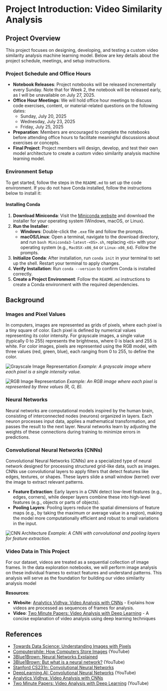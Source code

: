 

# Project Introduction: Video Similarity Analysis

## Project Overview
This project focuses on designing, developing, and testing a custom video similarity analysis machine learning model. Below are key details about the project schedule, meetings, and setup instructions.

### Project Schedule and Office Hours
- **Notebook Releases**: Project notebooks will be released incrementally every Sunday. Note that for Week 2, the notebook will be released early, as I will be unavailable on July 27, 2025.
- **Office Hour Meetings**: We will hold office hour meetings to discuss code exercises, content, or material-related questions on the following dates:
  - Sunday, July 20, 2025
  - Wednesday, July 23, 2025
  - Friday, July 25, 2025
- **Preparation**: Members are encouraged to complete the notebooks before attending office hours to facilitate meaningful discussions about exercises or concepts.
- **Final Project**: Project members will design, develop, and test their own model architecture to create a custom video similarity analysis machine learning model.

### Environment Setup
To get started, follow the steps in the `README.md` to set up the code environment. If you do not have Conda installed, follow the instructions below to install it:

#### Installing Conda
1. **Download Miniconda**: Visit the [Miniconda website](https://docs.conda.io/en/latest/miniconda.html) and download the installer for your operating system (Windows, macOS, or Linux).
2. **Run the Installer**:
   - **Windows**: Double-click the `.exe` file and follow the prompts.
   - **macOS/Linux**: Open a terminal, navigate to the download directory, and run `bash Miniconda3-latest-<OS>.sh`, replacing `<OS>` with your operating system (e.g., `MacOSX-x86_64` or `Linux-x86_64`). Follow the prompts.
3. **Initialize Conda**: After installation, run `conda init` in your terminal to set up the shell. Restart your terminal to apply changes.
4. **Verify Installation**: Run `conda --version` to confirm Conda is installed correctly.
5. **Create a Project Environment**: Follow the `README.md` instructions to create a Conda environment with the required dependencies.

## Background

### Images and Pixel Values
In computers, images are represented as grids of pixels, where each pixel is a tiny square of color. Each pixel is defined by numerical values representing its color intensity. For grayscale images, a single value (typically 0 to 255) represents the brightness, where 0 is black and 255 is white. For color images, pixels are represented using the RGB model, with three values (red, green, blue), each ranging from 0 to 255, to define the color.

![Grayscale Image Representation](https://www.researchgate.net/publication/333202093/figure/fig1/AS:760280803975169@1558276477576/A-grayscale-image-as-matrix-of-numbers-111-Convolution-Operator-The-reason-for.jpg)
*Example: A grayscale image where each pixel is a single intensity value.*

![RGB Image Representation](https://miro.medium.com/v2/resize:fit:1400/1*8k6Yk6MhED2SxF2zLctG7g.png)
*Example: An RGB image where each pixel is represented by three values (R, G, B).*

### Neural Networks
Neural networks are computational models inspired by the human brain, consisting of interconnected nodes (neurons) organized in layers. Each neuron processes input data, applies a mathematical transformation, and passes the result to the next layer. Neural networks learn by adjusting the weights of these connections during training to minimize errors in predictions.

### Convolutional Neural Networks (CNNs)
Convolutional Neural Networks (CNNs) are a specialized type of neural network designed for processing structured grid-like data, such as images. CNNs use convolutional layers to apply filters that detect features like edges, textures, or shapes. These layers slide a small window (kernel) over the image to extract relevant patterns.

- **Feature Extraction**: Early layers in a CNN detect low-level features (e.g., edges, corners), while deeper layers combine these into high-level features (e.g., objects or parts of objects).
- **Pooling Layers**: Pooling layers reduce the spatial dimensions of feature maps (e.g., by taking the maximum or average value in a region), making the model more computationally efficient and robust to small variations in the input.

![CNN Architecture](https://via.placeholder.com/150?text=CNN+Architecture)
*Example: A CNN with convolutional and pooling layers for feature extraction.*

### Video Data in This Project
For our dataset, videos are treated as a sequential collection of image frames. In the data exploration notebooks, we will perform image analysis on these individual frames to extract features and understand patterns. This analysis will serve as the foundation for building our video similarity analysis model

**Resources**:
- **Website**: [Analytics Vidhya: Video Analysis with CNNs](https://www.analyticsvidhya.com/blog/2021/09/a-comprehensive-guide-to-video-analysis-using-deep-learning/) - Explains how videos are processed as sequences of frames for analysis.
- **Video**: [Two Minute Papers: Video Analysis with Deep Learning](https://www.youtube.com/watch?v=6PeynI8f0Ew) - A concise explanation of video analysis using deep learning techniques

## References
- [Towards Data Science: Understanding Images with Pixels](https://towardsdatascience.com/understanding-images-with-pixels-4f513c6a8b1e)
- [Computerphile: How Computers Store Images](https://www.youtube.com/watch?v=15aqFQQVBWU) (YouTube)
- [3Blue1Brown: Neural Networks Explained](https://www.3blue1brown.com/topics/neural-networks)
- [3Blue1Brown: But what is a neural network?](https://www.youtube.com/watch?v=aircAruvnKk) (YouTube)
- [Stanford CS231n: Convolutional Neural Networks](https://cs231n.github.io/convolutional-networks/)
- [DeepLearning.AI: Convolutional Neural Networks](https://www.youtube.com/watch?v=ArPaHHRTSJw) (YouTube)
- [Analytics Vidhya: Video Analysis with CNNs](https://www.analyticsvidhya.com/blog/2021/09/a-comprehensive-guide-to-video-analysis-using-deep-learning/)
- [Two Minute Papers: Video Analysis with Deep Learning](https://www.youtube.com/watch?v=6PeynI8f0Ew) (YouTube)